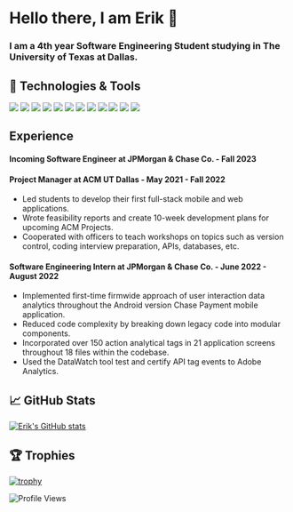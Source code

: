 # Hello there, I am Erik 👋

### I am a 4th year Software Engineering Student studying in The University of Texas at Dallas. 

## 🔧 Technologies & Tools
![](https://img.shields.io/badge/mac%20os-000000?style=for-the-badge&logo=apple&logoColor=white)
![](https://img.shields.io/badge/Linux-FCC624?style=for-the-badge&logo=linux&logoColor=black)
![](https://img.shields.io/badge/Visual_Studio_Code-0078D4?style=for-the-badge&logo=visual%20studio%20code&logoColor=white)
![](https://img.shields.io/badge/C%2B%2B-00599C?style=for-the-badge&logo=c%2B%2B&logoColor=white)
![](https://img.shields.io/badge/Java-ED8B00?style=for-the-badge&logo=java&logoColor=white)
![](https://img.shields.io/badge/Dart-0175C2?style=for-the-badge&logo=dart&logoColor=white)
![](https://img.shields.io/badge/Kotlin-0095D5?&style=for-the-badge&logo=kotlin&logoColor=white)
![](https://img.shields.io/badge/JavaScript-F7DF1E?style=for-the-badge&logo=javascript&logoColor=black)
![](https://img.shields.io/badge/Python-14354C?style=for-the-badge&logo=python&logoColor=white)
![](https://img.shields.io/badge/Jenkins-D24939?style=for-the-badge&logo=Jenkins&logoColor=white)
![](https://img.shields.io/badge/Flutter-02569B?style=for-the-badge&logo=flutter&logoColor=white)
![](https://img.shields.io/badge/Node.js-43853D?style=for-the-badge&logo=node.js&logoColor=white)

## Experience
#### Incoming Software Engineer at JPMorgan & Chase Co. - Fall 2023 <br>
#### Project Manager at ACM UT Dallas - May 2021 - Fall 2022
- Led students to develop their first full-stack mobile and web applications.
- Wrote feasibility reports and create 10-week development plans for upcoming ACM Projects.
- Cooperated with officers to teach workshops on topics such as version control, coding interview preparation, APIs, databases, etc.
#### Software Engineering Intern at JPMorgan & Chase Co. - June 2022 - August 2022
- Implemented first-time firmwide approach of user interaction data analytics throughout the Android version Chase Payment mobile application.
- Reduced code complexity by breaking down legacy code into modular components.
- Incorporated over 150 action analytical tags in 21 application screens throughout 18 files within the codebase.
- Used the DataWatch tool test and certify API tag events to Adobe Analytics.


## 📈 GitHub Stats

<a href="http://www.github.com/tarzerk"><img src="https://github-readme-stats.vercel.app/api?username=tarzerk&show_icons=true&hide=&count_private=true&title_color=14b8a6&text_color=ffffff&icon_color=ffffff&bg_color=1c1917&hide_border=true&show_icons=true" alt="Erik's GitHub stats" /></a>

## 🏆 Trophies

[![trophy](https://github-profile-trophy.vercel.app/?username=tarzerk&theme=nord&column=7)](https://github.com/ryo-ma/github-profile-trophy)

![Profile Views](https://visitor-badge.laobi.icu/badge?page_id=zhenye-na.tarzerk)
